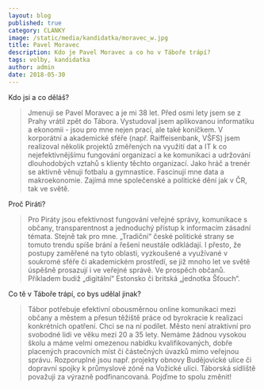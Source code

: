 ```yaml
---
layout: blog
published: true
category: CLANKY
image: /static/media/kandidatka/moravec_w.jpg
title: Pavel Moravec
description: Kdo je Pavel Moravec a co ho v Táboře trápí?
tags: volby, kandidatka
author: admin
date: 2018-05-30
---
```



Kdo jsi a co děláš?

> Jmenuji se Pavel Moravec a je mi 38 let.
Před osmi lety jsem se z Prahy vrátil zpět do Tábora.
Vystudoval jsem aplikovanou informatiku a ekonomii - jsou pro mne nejen prací, ale také koníčkem.
V korporátní a akademické sféře (např. Raiffeisenbank, VŠFS) jsem realizoval několik projektů změřených na využití dat a IT k co nejefektivnějšímu fungování organizací a ke komunikaci a udržování dlouhodobých vztahů s klienty těchto organizací.
Jako hráč a trenér se aktivně věnuji fotbalu a gymnastice.
Fascinují mne data a makroekonomie.
Zajímá mne společenské a politické dění jak v ČR, tak ve světě.

Proč Piráti?

> Pro Piráty jsou efektivnost fungování veřejné správy, komunikace s občany, transparentnost a jednoduchý přístup k informacím zásadní témata.
Stejně tak pro mne. „Tradiční“ české politické strany se tomuto trendu spíše brání a řešení neustále odkládají.
I přesto, že postupy zaměřené na tyto oblasti, vyzkoušené a využívané v soukromé sféře či akademickém prostředí, se již mnoho let ve světě úspěšně prosazují i ve veřejné správě.
Ve prospěch občanů. Příkladem budiž „digitální“ Estonsko či britská „jednotka Šťouch“.

Co tě v Táboře trápí, co bys udělal jinak?

> Tábor potřebuje efektivní obousměrnou online komunikaci mezi občany a městem a přesun těžiště práce od byrokracie k realizaci konkrétních opatření.
Chci se na ní podílet.
Město není atraktivní pro svobodné lidi ve věku mezi 20 a 35 lety.
Nemáme žádnou vysokou školu a máme velmi omezenou nabídku kvalifikovaných, dobře placených pracovních míst či částečných úvazků mimo veřejnou správu.
Rozporuplné jsou např. projekty obnovy Budějovické ulice či dopravní spojky k průmyslové zóně na Vožické ulici.
Táborská sídliště považuji za výrazně podfinancovaná.
Pojďme to spolu změnit!

